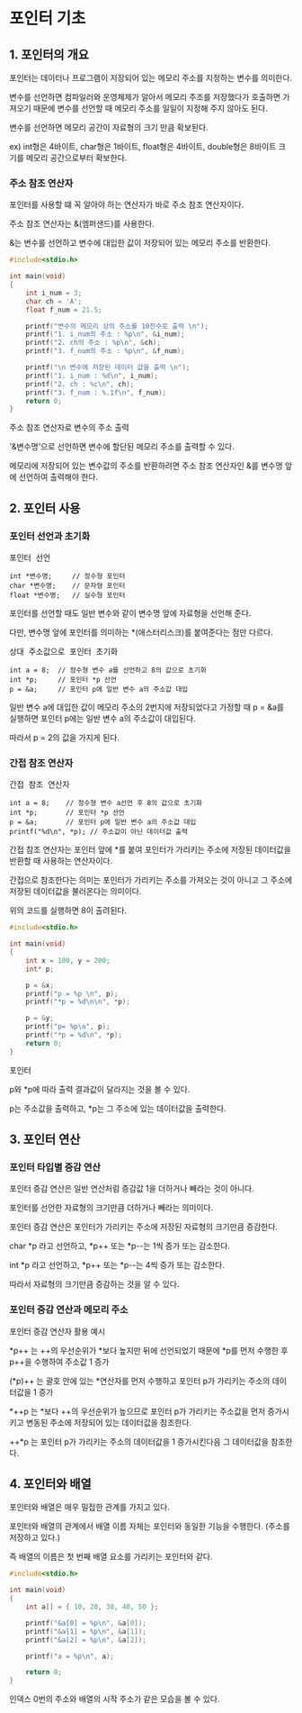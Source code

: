 # 포인터 기초

## 1. 포인터의 개요
포인터는 데이터나 프로그램이 저장되어 있는 메모리 주소를 지정하는 변수를 의미한다.

변수를 선언하면 컴파일러와 운영체제가 알아서 메모리 주조를 저장했다가 호출하면 가져오기 때문에 변수를 선언할 때 메모리 주소를 일일이 지정해 주지 않아도 된다.

변수를 선언하면 메모리 공간이 자료형의 크기 만큼 확보된다.

ex) int형은 4바이트, char형은 1바이트, float형은 4바이트, double형은 8바이트 크기를 메모리 공간으로부터 확보한다.

### 주소 참조 연산자
포인터를 사용할 떄 꼭 알아야 하는 연산자가 바로 주소 참조 연산자이다.

주소 참조 연산자는 &(엠퍼샌드)를 사용한다.

&는 변수를 선언하고 변수에 대입한 값이 저장되어 있는 메모리 주소를 반환한다.

```c
#include<stdio.h>

int main(void)
{
	int i_num = 3;
	char ch = 'A';
	float f_num = 21.5;

	printf("변수의 메모리 상의 주소를 10진수로 출력 \n");		
	printf("1. i_num의 주소 : %p\n", &i_num);
	printf("2. ch의 주소 : %p\n", &ch);
	printf("3. f_num의 주소 : %p\n", &f_num);

	printf("\n 변수에 저장된 데이터 값을 출력 \n");
	printf("1. i_num : %d\n", i_num);
	printf("2. ch : %c\n", ch);
	printf("3. f_num : %.1f\n", f_num);
	return 0;
}
```
주소 참조 연산자로 변수의 주소 출력

'&변수명'으로 선언하면 변수에 할단된 메모리 주소를 출력할 수 있다.

메모리에 저장되어 있는 변수값의 주소를 반환하려면 주소 참조 연산자인 &를 변수명 앞에 선언하여 출력해야 한다.

## 2. 포인터 사용

### 포인터 선언과 초기화
<pre>포인터 선언
<code>
int *변수명;     // 정수형 포인터
char *변수명;    // 문자형 포인터
float *변수명;   // 실수형 포인터</code></pre>
포인터를 선언할 때도 일반 변수와 같이 변수명 앞에 자료형을 선언해 준다.

다만, 변수명 앞에 포인터를 의미하는 *(애스터리스크)를 붙여준다는 점만 다르다.

<pre>상대 주소값으로 포인터 초기화
<code>
int a = 8;  // 정수형 변수 a를 선언하고 8의 값으로 초기화
int *p;     // 포인터 *p 선언
p = &a;     // 포인터 p에 일반 변수 a의 주소값 대입 </code></pre>
일반 변수 a에 대입한 값이 메모리 주소의 2번지에 저장되었다고 가정할 때 p = &a를 실행하면 
포인터 p에는 일반 변수 a의 주소값이 대입된다.

따라서 p = 2의 값을 가지게 된다.

### 간접 참조 연산자

<pre>간접 참조 연산자
<code>
int a = 8;    // 정수형 변수 a선언 후 8의 값으로 초기화
int *p;       // 포인터 *p 선언
p = &a;       // 포인터 p에 일반 변수 a의 주소값 대입
printf("%d\n", *p); // 주소값이 아닌 데이터값 출력 </code></pre>
간접 참조 연산자는 포인터 앞에 *를 붙여 포인터가 가리키는 주소에 저장된 데이터값을 반환할 때 사용하는 연산자이다.

간접으로 참조한다는 의미는 포인터가 가리키는 주소를 가져오는 것이 아니고 그 주소에 저장된 데이터값을 불러온다는 의미이다.

위의 코드를 실행하면 8이 출려된다.

```c
#include<stdio.h>

int main(void)
{
	int x = 100, y = 200;
	int* p;

	p = &x;
	printf("p = %p \n", p);
	printf("*p = %d\n\n", *p);

	p = &y;
	printf("p= %p\n", p);
	printf("*p = %d\n", *p);
	return 0;
}
```
포인터

p와 *p에 따라 출력 결과값이 달라지는 것을 볼 수 있다.

p는 주소값을 출력하고, *p는 그 주소에 있는 데이터값을 출력한다.

## 3. 포인터 연산

### 포인터 타입별 증감 연산
포인터 증감 연산은 일반 연산처럼 증감값 1을 더하거나 빼라는 것이 아니다.

포인터를 선언한 자료형의 크기만큼 더하거나 빼라는 의미이다.

포인터 증감 연산은 포인터가 가리키는 주소에 저장된 자료형의 크기만큼 증감한다.

char *p 라고 선언하고, *p++ 또는 *p--는 1씩 증가 또는 감소한다.

int *p 라고 선언하고, *p++ 또는 *p--는 4씩 증가 또는 감소한다.

따라서 자료형의 크기만큼 증감하는 것을 알 수 있다.

### 포인터 증감 연산과 메모리 주소

포인터 증감 연산자 활용 예시

*p++ 는 ++의 우선순위가 *보다 높지만 뒤에 선언되었기 때문에 *p를 먼저 수행한 후 p++을 수행하여 주소값 1 증가

(*p)++ 는 괄호 안에 있는 *연산자를 먼저 수행하고 포인터 p가 가리키는 주소의 데이터값을 1 증가

*++p 는 *보다 ++의 우선순위가 높으므로 포인터 p가 가리키는 주소값을 먼저 증가시키고 변동된 주소에 저장되어 있는 데이터값을 참조한다.

++*p 는 포인터 p가 가리키는 주소의 데이터값을 1 증가시킨다음 그 데이터값을 참조한다.

## 4. 포인터와 배열
포인터와 배열은 매우 밀접한 관계를 가지고 있다.

포인터와 배열의 관계에서 배열 이름 자체는 포인터와 동일한 기능을 수행한다. (주소를 저장하고 있다.)

즉 배열의 이름은 첫 번째 배열 요소를 가리키는 포인터와 같다.

```c
#include<stdio.h>			

int main(void)
{
	int a[] = { 10, 20, 30, 40, 50 };

	printf("&a[0] = %p\n", &a[0]);
	printf("&a[1] = %p\n", &a[1]);
	printf("&a[2] = %p\n", &a[2]);

	printf("a = %p\n", a);

	return 0;
}
```
인덱스 0번의 주소와 배열의 시작 주소가 같은 모습을 볼 수 있다.